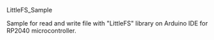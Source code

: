 LittleFS_Sample

Sample for read and write file with "LittleFS" library on Arduino IDE for RP2040 microcontroller.
